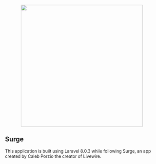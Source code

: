 <p align="center"><a href="https://laravel.com" target="_blank"><img src="https://raw.githubusercontent.com/laravel/art/master/logo-lockup/5%20SVG/2%20CMYK/1%20Full%20Color/laravel-logolockup-cmyk-red.svg" width="400"></a></p>

## Surge

This application is built using Laravel 8.0.3 while following Surge, an app created by Caleb Porzio the creator of Livewire.
